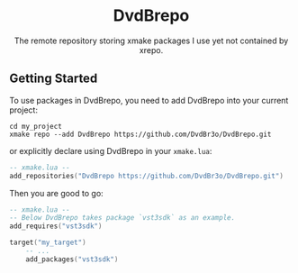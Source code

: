 <h1 align="center"> DvdBrepo </h1>

<div align="center"> The remote repository storing xmake packages I use yet not contained by xrepo. </div>



## Getting Started

To use packages in DvdBrepo, you need to add DvdBrepo into your current project:

```shell
cd my_project
xmake repo --add DvdBrepo https://github.com/DvdBr3o/DvdBrepo.git
```

or explicitly declare using DvdBrepo in your `xmake.lua`:

```lua
-- xmake.lua --
add_repositories("DvdBrepo https://github.com/DvdBr3o/DvdBrepo.git")
```

Then you are good to go:

```lua
-- xmake.lua --
-- Below DvdBrepo takes package `vst3sdk` as an example.
add_requires("vst3sdk")

target("my_target")
	-- ...
	add_packages("vst3sdk")
```

